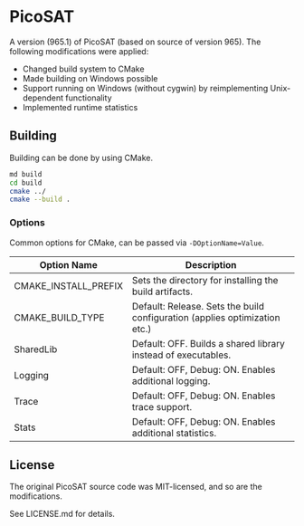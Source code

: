 # PicoSAT

A version (965.1) of PicoSAT (based on source of version 965).
The following modifications were applied:

- Changed build system to CMake
- Made building on Windows possible
- Support running on Windows (without cygwin) by reimplementing Unix-dependent functionality
- Implemented runtime statistics

## Building

Building can be done by using CMake.

```sh
md build
cd build
cmake ../
cmake --build .
```

### Options

Common options for CMake, can be passed via `-DOptionName=Value`.

| Option Name | Description |
| --- | --- |
| CMAKE_INSTALL_PREFIX | Sets the directory for installing the build artifacts. |
| CMAKE_BUILD_TYPE | Default: Release. Sets the build configuration (applies optimization etc.) |
| SharedLib | Default: OFF. Builds a shared library instead of executables. |
| Logging | Default: OFF, Debug: ON. Enables additional logging. |
| Trace | Default: OFF, Debug: ON. Enables trace support. |
| Stats | Default: OFF, Debug: ON. Enables additional statistics. |

## License

The original PicoSAT source code was MIT-licensed, and so are the modifications.

See LICENSE.md for details.